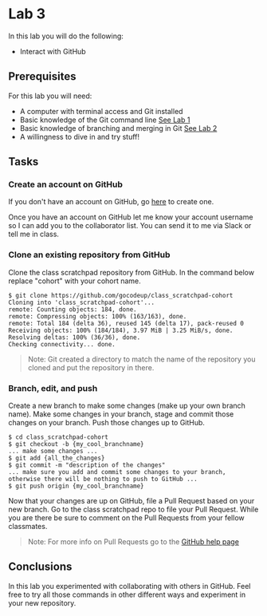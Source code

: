 # Lab 3

In this lab you will do the following:
* Interact with GitHub

## Prerequisites
For this lab you will need:
* A computer with terminal access and Git installed
* Basic knowledge of the Git command line [See Lab 1](lab01.md)
* Basic knowledge of branching and merging in Git [See Lab 2](lab02.md)
* A willingness to dive in and try stuff!

## Tasks

### Create an account on GitHub
If you don't have an account on GitHub, go [here](https://github.com/join) to create one.

Once you have an account on GitHub let me know your account username so I can add you to the collaborator list.  You can send it to me via Slack or tell me in class.

### Clone an existing repository from GitHub
Clone the class scratchpad repository from GitHub. In the command below replace "cohort" with your cohort name.
```console
$ git clone https://github.com/gocodeup/class_scratchpad-cohort
Cloning into 'class_scratchpad-cohort'...
remote: Counting objects: 184, done.
remote: Compressing objects: 100% (163/163), done.
remote: Total 184 (delta 36), reused 145 (delta 17), pack-reused 0
Receiving objects: 100% (184/184), 3.97 MiB | 3.25 MiB/s, done.
Resolving deltas: 100% (36/36), done.
Checking connectivity... done.
```
> Note: Git created a directory to match the name of the repository you cloned and put the repository in there.

### Branch, edit, and push
Create a new branch to make some changes (make up your own branch name).  Make some changes in your branch, stage and commit those changes on your branch.  Push those changes up to GitHub.
```console
$ cd class_scratchpad-cohort
$ git checkout -b {my_cool_branchname}
... make some changes ...
$ git add {all_the_changes}
$ git commit -m "description of the changes"
... make sure you add and commit some changes to your branch, otherwise there will be nothing to push to GitHub ...
$ git push origin {my_cool_branchname}
```
Now that your changes are up on GitHub, file a Pull Request based on your new branch.  Go to the class scratchpad repo to file your Pull Request.  While you are there be sure to comment on the Pull Requests from your fellow classmates.

> Note: For more info on Pull Requests go to the [GitHub help page](https://docs.github.com/en/pull-requests/collaborating-with-pull-requests/proposing-changes-to-your-work-with-pull-requests/about-pull-requests)
## Conclusions
In this lab you experimented with collaborating with others in GitHub.  Feel free to try all those commands in other different ways and experiment in your new repository.
